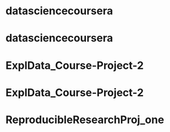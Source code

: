 # datasciencecoursera
# datasciencecoursera
# ExplData_Course-Project-2
# ExplData_Course-Project-2
# ReproducibleResearchProj_one
